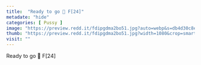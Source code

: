 ```yaml
---
title:  "Ready to go 👅 F[24]"
metadate: "hide"
categories: [ Pussy ]
image: "https://preview.redd.it/fdipgdma2bo51.jpg?auto=webp&s=db4d30c8e994116b17815e08d557baf2fa65a24e"
thumb: "https://preview.redd.it/fdipgdma2bo51.jpg?width=1080&crop=smart&auto=webp&s=e4f312db9f536214ae40a182815f7df96e457493"
visit: ""
---
```

Ready to go 👅 F[24]
